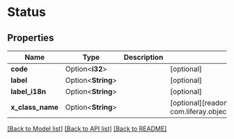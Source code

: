 # Status

## Properties

Name | Type | Description | Notes
------------ | ------------- | ------------- | -------------
**code** | Option<**i32**> |  | [optional]
**label** | Option<**String**> |  | [optional]
**label_i18n** | Option<**String**> |  | [optional]
**x_class_name** | Option<**String**> |  | [optional][readonly][default to com.liferay.object.admin.rest.dto.v1_0.Status]

[[Back to Model list]](../README.md#documentation-for-models) [[Back to API list]](../README.md#documentation-for-api-endpoints) [[Back to README]](../README.md)


